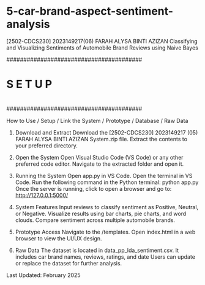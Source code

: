 # 5-car-brand-aspect-sentiment-analysis

[2502-CDCS230] 2023149217(06) FARAH ALYSA BINTI AZIZAN 
Classifying and Visualizing Sentiments of Automobile Brand Reviews using Naive Bayes



########################################
#                                      #
#              S E T U P               #
#                                      #
########################################


How to Use / Setup / Link the System / Prototype / Database / Raw Data

1. Download and Extract
Download the [2502-CDCS230] 2023149217 (05) FARAH ALYSA BINTI AZIZAN System.zip file.
Extract the contents to your preferred directory.

2. Open the System
Open Visual Studio Code (VS Code) or any other preferred code editor.
Navigate to the extracted folder and open it.

3. Running the System
Open app.py in VS Code.
Open the terminal in VS Code.
Run the following command in the Python terminal: python app.py
Once the server is running, click to open a browser and go to: http://127.0.0.1:5000/

4. System Features
Input reviews to classify sentiment as Positive, Neutral, or Negative.
Visualize results using bar charts, pie charts, and word clouds.
Compare sentiment across multiple automobile brands.

5. Prototype Access
Navigate to the /templates.
Open index.html in a web browser to view the UI/UX design.


6. Raw Data
The dataset is located in data_pp_lda_sentiment.csv.
It includes car brand names, reviews, ratings, and date
Users can update or replace the dataset for further analysis.

Last Updated: February 2025


